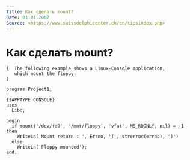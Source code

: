 ```yaml
---
Title: Как сделать mount?
Date: 01.01.2007
Source: <https://www.swissdelphicenter.ch/en/tipsindex.php>
---
```



Как сделать mount?
==================

    {  The following example shows a Linux-Console application,
       which mount the floppy. 
    } 
     
    program Project1; 
     
    {$APPTYPE CONSOLE} 
    uses 
      Libc; 
     
    begin 
      if mount('/dev/fd0', '/mnt/floppy', 'vfat', MS_RDONLY, nil) = -1 then 
        WriteLn('Mount return : ', Errno, '(', strerror(errno), ')') 
      else 
        WriteLn('Floppy mounted'); 
    end. 

